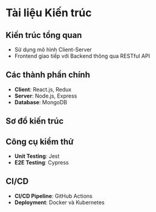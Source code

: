 # Tài liệu Kiến trúc

## Kiến trúc tổng quan
- Sử dụng mô hình Client-Server
- Frontend giao tiếp với Backend thông qua RESTful API

## Các thành phần chính
- **Client**: React.js, Redux
- **Server**: Node.js, Express
- **Database**: MongoDB

## Sơ đồ kiến trúc

## Công cụ kiểm thử
- **Unit Testing**: Jest
- **E2E Testing**: Cypress

## CI/CD
- **CI/CD Pipeline**: GitHub Actions
- **Deployment**: Docker và Kubernetes